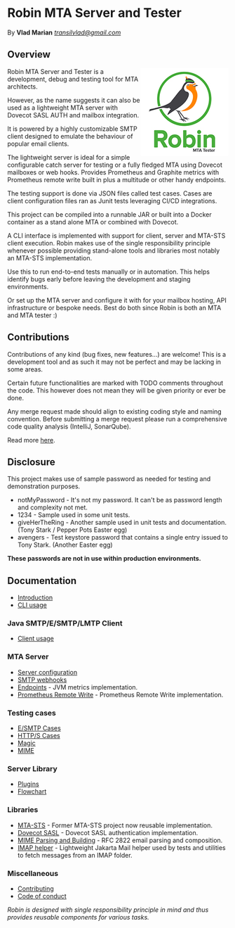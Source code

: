 Robin MTA Server and Tester
===========================
By **Vlad Marian** *<transilvlad@gmail.com>*


Overview
--------
<img align="right" width="200" height="200" src="doc/img/robin.jpg" alt="Logo">
Robin MTA Server and Tester is a development, debug and testing tool for MTA architects.

However, as the name suggests it can also be used as a lightweight MTA server with Dovecot SASL AUTH and mailbox integration.

It is powered by a highly customizable SMTP client designed to emulate the behaviour of popular email clients.

The lightweight server is ideal for a simple configurable catch server for testing or a fully fledged MTA using Dovecot mailboxes or web hooks.
Provides Prometheus and Graphite metrics with Prometheus remote write built in plus a multitude or other handy endpoints.

The testing support is done via JSON files called test cases.
Cases are client configuration files ran as Junit tests leveraging CI/CD integrations.

This project can be compiled into a runnable JAR or built into a Docker container as a stand alone MTA or combined with Dovecot.

A CLI interface is implemented with support for client, server and MTA-STS client execution.
Robin makes use of the single responsibility principle whenever possible providing stand-alone tools and libraries most notably an MTA-STS implementation.

Use this to run end-to-end tests manually or in automation.
This helps identify bugs early before leaving the development and staging environments.

Or set up the MTA server and configure it with for your mailbox hosting, API infrastructure or bespoke needs.
Best do both since Robin is both an MTA and MTA tester :)

Contributions
-------------
Contributions of any kind (bug fixes, new features...) are welcome!
This is a development tool and as such it may not be perfect and may be lacking in some areas.

Certain future functionalities are marked with TODO comments throughout the code.
This however does not mean they will be given priority or ever be done.

Any merge request made should align to existing coding style and naming convention.
Before submitting a merge request please run a comprehensive code quality analysis (IntelliJ, SonarQube).

Read more [here](contributing.md).


Disclosure
----------
This project makes use of sample password as needed for testing and demonstration purposes.

- notMyPassword - It's not my password. It can't be as password length and complexity not met.
- 1234 - Sample used in some unit tests.
- giveHerTheRing - Another sample used in unit tests and documentation. (Tony Stark / Pepper Pots Easter egg)
- avengers - Test keystore password that contains a single entry issued to Tony Stark. (Another Easter egg)

**These passwords are not in use within production environments.**


Documentation
-------------
- [Introduction](doc/introduction.md)
- [CLI usage](doc/cli.md)

### Java SMTP/E/SMTP/LMTP Client
- [Client usage](doc/client.md)

### MTA Server
- [Server configuration](doc/server.md)
- [SMTP webhooks](doc/webhooks.md)
- [Endpoints](doc/endpoints.md) - JVM metrics implementation.
- [Prometheus Remote Write](doc/prometheus.md) - Prometheus Remote Write implementation.

### Testing cases
- [E/SMTP Cases](doc/case.md)
- [HTTP/S Cases](doc/case.md)
- [Magic](doc/magic.md)
- [MIME](doc/mime.md)

### Server Library
- [Plugins](doc/plugins.md)
- [Flowchart](doc/flowchart.md)

### Libraries
- [MTA-STS](doc/lib/mta-sts/readme.md) - Former MTA-STS project now reusable implementation.
- [Dovecot SASL](doc/lib/dovecot-sasl.md) - Dovecot SASL authentication implementation.
- [MIME Parsing and Building](doc/lib/mime.md) - RFC 2822 email parsing and composition.
- [IMAP helper](doc/lib/imap.md) - Lightweight Jakarta Mail helper used by tests and utilities to fetch messages from an IMAP folder.

### Miscellaneous
- [Contributing](contributing.md)
- [Code of conduct](code_of_conduct.md)

_Robin is designed with single responsibility principle in mind and thus provides reusable components for various tasks._
